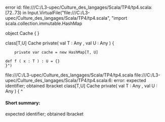 error id: file:///C:/L3-upec/Culture_des_langages/Scala/TP4/tp4.scala:[72..73) in Input.VirtualFile("file:///C:/L3-upec/Culture_des_langages/Scala/TP4/tp4.scala", "import scala.collection.immutable.HashMap

object Cache {
}

 class[T,U] Cache private( val T : Any , val U : Any ) {
        
        private var cache = new HashMap[T, U]

    def f ( x : T ) : U = {}
    }")
file:///C:/L3-upec/Culture_des_langages/Scala/TP4/tp4.scala
file:///C:/L3-upec/Culture_des_langages/Scala/TP4/tp4.scala:6: error: expected identifier; obtained lbracket
 class[T,U] Cache private( val T : Any , val U : Any ) {
      ^
#### Short summary: 

expected identifier; obtained lbracket